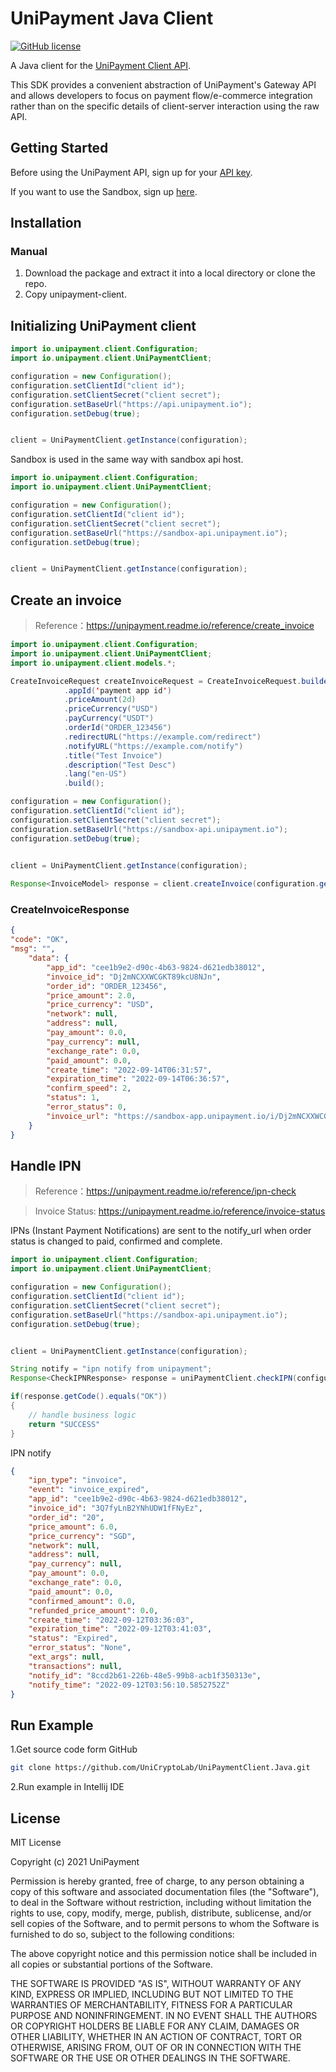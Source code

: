 # UniPayment Java Client
[![GitHub license](https://img.shields.io/badge/license-MIT-blue.svg?style=flat-square)](https://github.com/UniCryptoLab/UniPaymentClient.Python/blob/main/UniPaymentClient/LICENSE.txt)

A Java client for the [UniPayment Client API](https://unipayment.readme.io/reference/overview).  

This SDK provides a convenient abstraction of UniPayment's Gateway API and allows developers to focus on payment flow/e-commerce integration rather than on the specific details of client-server interaction using the raw API.


## Getting Started

Before using the UniPayment API, sign up for your [API key](https://console.unipayment.io/).

If you want to use the Sandbox, sign up [here](https://sandbox-console.unipayment.io/).

## Installation

### Manual
1. Download the package and extract it into a local directory or clone the repo.
2. Copy unipayment-client.


## Initializing UniPayment client
```Java
import io.unipayment.client.Configuration;
import io.unipayment.client.UniPaymentClient;

configuration = new Configuration();
configuration.setClientId("client id");
configuration.setClientSecret("client secret");
configuration.setBaseUrl("https://api.unipayment.io");
configuration.setDebug(true);


client = UniPaymentClient.getInstance(configuration);

```

Sandbox is used in the same way with sandbox api host.

```java
import io.unipayment.client.Configuration;
import io.unipayment.client.UniPaymentClient;

configuration = new Configuration();
configuration.setClientId("client id");
configuration.setClientSecret("client secret");
configuration.setBaseUrl("https://sandbox-api.unipayment.io");
configuration.setDebug(true);


client = UniPaymentClient.getInstance(configuration);
```

## Create an invoice
> Reference：https://unipayment.readme.io/reference/create_invoice

```java
import io.unipayment.client.Configuration;
import io.unipayment.client.UniPaymentClient;
import io.unipayment.client.models.*;

CreateInvoiceRequest createInvoiceRequest = CreateInvoiceRequest.builder()
            .appId('payment app id')
            .priceAmount(2d)
            .priceCurrency("USD")
            .payCurrency("USDT")
            .orderId("ORDER_123456")
            .redirectURL("https://example.com/redirect")
            .notifyURL("https://example.com/notify")
            .title("Test Invoice")
            .description("Test Desc")
            .lang("en-US")
            .build();

configuration = new Configuration();
configuration.setClientId("client id");
configuration.setClientSecret("client secret");
configuration.setBaseUrl("https://sandbox-api.unipayment.io");
configuration.setDebug(true);


client = UniPaymentClient.getInstance(configuration);
        
Response<InvoiceModel> response = client.createInvoice(configuration.getApiVersion(), createInvoiceRequest);
```
### CreateInvoiceResponse

```json
{
"code": "OK",
"msg": "",
    "data": {
        "app_id": "cee1b9e2-d90c-4b63-9824-d621edb38012",
        "invoice_id": "Dj2mNCXXWCGKT89kcU8NJn",
        "order_id": "ORDER_123456",
        "price_amount": 2.0,
        "price_currency": "USD",
        "network": null,
        "address": null,
        "pay_amount": 0.0,
        "pay_currency": null,
        "exchange_rate": 0.0,
        "paid_amount": 0.0,
        "create_time": "2022-09-14T06:31:57",
        "expiration_time": "2022-09-14T06:36:57",
        "confirm_speed": 2,
        "status": 1,
        "error_status": 0,
        "invoice_url": "https://sandbox-app.unipayment.io/i/Dj2mNCXXWCGKT89kcU8NJn"
    }
}
```

## Handle IPN
> Reference：https://unipayment.readme.io/reference/ipn-check

> Invoice Status: https://unipayment.readme.io/reference/invoice-status

IPNs (Instant Payment Notifications) are sent to the notify_url when order status is changed to paid, confirmed and complete. 

```java
import io.unipayment.client.Configuration;
import io.unipayment.client.UniPaymentClient;

configuration = new Configuration();
configuration.setClientId("client id");
configuration.setClientSecret("client secret");
configuration.setBaseUrl("https://sandbox-api.unipayment.io");
configuration.setDebug(true);


client = UniPaymentClient.getInstance(configuration);

String notify = "ipn notify from unipayment";
Response<CheckIPNResponse> response = uniPaymentClient.checkIPN(configuration.getApiVersion(), notify);

if(response.getCode().equals("OK"))
{
    // handle business logic
    return "SUCCESS"
}
```

IPN notify
``` json
{
	"ipn_type": "invoice",
	"event": "invoice_expired",
	"app_id": "cee1b9e2-d90c-4b63-9824-d621edb38012",
	"invoice_id": "3Q7fyLnB2YNhUDW1fFNyEz",
	"order_id": "20",
	"price_amount": 6.0,
	"price_currency": "SGD",
	"network": null,
	"address": null,
	"pay_currency": null,
	"pay_amount": 0.0,
	"exchange_rate": 0.0,
	"paid_amount": 0.0,
	"confirmed_amount": 0.0,
	"refunded_price_amount": 0.0,
	"create_time": "2022-09-12T03:36:03",
	"expiration_time": "2022-09-12T03:41:03",
	"status": "Expired",
	"error_status": "None",
	"ext_args": null,
	"transactions": null,
	"notify_id": "8ccd2b61-226b-48e5-99b8-acb1f350313e",
	"notify_time": "2022-09-12T03:56:10.5852752Z"
}
```

## Run Example

1.Get source code form GitHub 
``` bash
git clone https://github.com/UniCryptoLab/UniPaymentClient.Java.git
```

2.Run example in Intellij IDE


## License

MIT License

Copyright (c) 2021 UniPayment

Permission is hereby granted, free of charge, to any person obtaining a copy
of this software and associated documentation files (the "Software"), to deal
in the Software without restriction, including without limitation the rights
to use, copy, modify, merge, publish, distribute, sublicense, and/or sell
copies of the Software, and to permit persons to whom the Software is
furnished to do so, subject to the following conditions:

The above copyright notice and this permission notice shall be included in all
copies or substantial portions of the Software.

THE SOFTWARE IS PROVIDED "AS IS", WITHOUT WARRANTY OF ANY KIND, EXPRESS OR
IMPLIED, INCLUDING BUT NOT LIMITED TO THE WARRANTIES OF MERCHANTABILITY,
FITNESS FOR A PARTICULAR PURPOSE AND NONINFRINGEMENT. IN NO EVENT SHALL THE
AUTHORS OR COPYRIGHT HOLDERS BE LIABLE FOR ANY CLAIM, DAMAGES OR OTHER
LIABILITY, WHETHER IN AN ACTION OF CONTRACT, TORT OR OTHERWISE, ARISING FROM,
OUT OF OR IN CONNECTION WITH THE SOFTWARE OR THE USE OR OTHER DEALINGS IN THE
SOFTWARE.